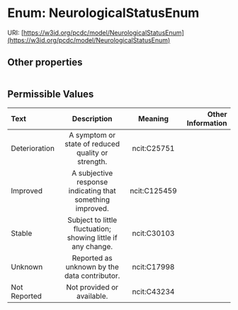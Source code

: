 
# Enum: NeurologicalStatusEnum




URI: [https://w3id.org/pcdc/model/NeurologicalStatusEnum](https://w3id.org/pcdc/model/NeurologicalStatusEnum)


## Other properties

|  |  |  |
| --- | --- | --- |

## Permissible Values

| Text | Description | Meaning | Other Information |
| :--- | :---: | :---: | ---: |
| Deterioration | A symptom or state of reduced quality or strength. | ncit:C25751 |  |
| Improved | A subjective response indicating that something improved. | ncit:C125459 |  |
| Stable | Subject to little fluctuation; showing little if any change. | ncit:C30103 |  |
| Unknown | Reported as unknown by the data contributor. | ncit:C17998 |  |
| Not Reported | Not provided or available. | ncit:C43234 |  |

